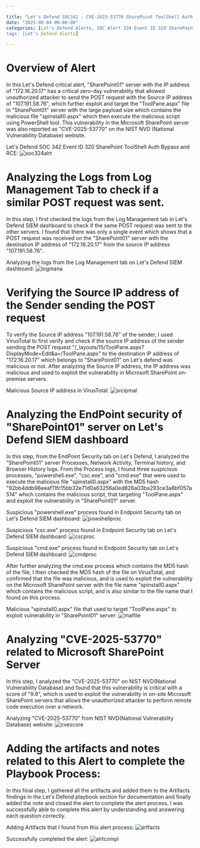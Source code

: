 ```yaml
---

title: "Let's Defend SOC342 - CVE-2025-53770 SharePoint ToolShell Auth Bypass and RCE"
date: "2025-08-04 00:00:00"
categories: [Let's Defend Alerts, SOC Alert 324 Event ID 320 SharePoint ToolShell Auth Bypass and RCE]
tags: [Let's Defend Alerts]

---
```


# Overview of Alert

In this Let's Defend critical alert, "SharePoint01" server with the IP address of "172.16.20.17" has a critical zero-day vulnerability that allowed unauthorized attacker to send the POST request with the Source IP address of "107.191.58.76", which further exploit and target the "ToolPane.aspx" file in "SharePoint01" server with the large payload size which contains the malicious file "spinstall0.aspx" which then execute the malicious script using PowerShell tool. This vulnerability in the Microsoft SharePoint server was also reported as "CVE-2025-53770" on the NIST NVD (National Vulnerability Database) website.

Let's Defend SOC 342 Event ID 320 SharePoint ToolShell Auth Bypass and RCE:
![soc324alrt](assets/img/letsdefendSOC342/SOC_alert_342_event_id_320.png)


# Analyzing the Logs from Log Management Tab to check if a similar POST request was sent.

In this step, I first checked the logs from the Log Management tab in Let's Defend SIEM dashboard to check if the same POST request was sent to the other servers. I found that there was only a single event which shows that a POST request was received on the "SharePoint01" server with the destination IP address of "172.16.20.17" from the source IP address "107.191.58.76".

Analyzing the logs from the Log Management tab on Let's Defend SIEM dashboard:
![logmana](assets/img/letsdefendSOC342/mal_post_log_manag.png)


# Verifying the Source IP address of the Sender sending the POST request

To verify the Source IP address "107.191.58.76" of the sender, I used VirusTotal to first verify and check if the source IP address of the sender sending the POST request "/_layouts/15/ToolPane.aspx?DisplayMode=Edit&a=/ToolPane.aspx" to the destination IP address of "172.16.20.17" which belongs to "SharePoint01" on Let's defend was malicious or not. After analyzing the Source IP address, the IP address was malicious and used to exploit the vulnerability in Microsoft SharePoint on-premise servers.

Malicious Source IP address in VirusTotal:
![srcipmal](assets/img/letsdefendSOC342/mal_src_ip.png)


# Analyzing the EndPoint security of "SharePoint01" server on Let's Defend SIEM dashboard

In this step, from the EndPoint Security tab on Let's Defend, I analyzed the "SharePoint01" server Processes, Network Activity, Terminal history, and Browser History logs. From the Process logs, I found three suspicious processes, "powershell.exe", "csc.exe", and "cmd.exe" that were used to execute the malicious file "spinstall0.aspx" with the MD5 hash "92bb4ddb98eeaf11fc15bb32e71d0a63256a0ed826a03ba293ce3a8bf057a514" which contains the malicious script, that targeting "ToolPane.aspx" and exploit the vulnerability in "SharePoint01" server.  


Suspicious "powershell.exe" process found in Endpoint Security tab on Let's Defend SIEM dashboard:
![powshellproc](assets/img/letsdefendSOC342/Pow_shell_proc.png)

Suspicious "csc.exe" process found in Endpoint Security tab on Let's Defend SIEM dashboard:
![cscproc](assets/img/letsdefendSOC342/CSC_process.png)

Suspicious "cmd.exe" process found in Endpoint Security tab on Let's Defend SIEM dashboard:
![cmdproc](assets/img/letsdefendSOC342/cmd_proce_md5.png)

After further analyzing the cmd.exe process which contains the MD5 hash of the file, I then checked the MD5 hash of the file on VirusTotal, and confirmed that the file was malicious, and is used to exploit the vulnerability on the Microsoft SharePoint server with the file name "spinstall0.aspx" which contains the malicious script, and is also similar to the file name that I found on this process. 

Malicious "spinstall0.aspx" file that used to target "ToolPane.aspx" to exploit vulnerability in "SharePoint01" server:
![malfile](assets/img/letsdefendSOC342/mal_aspx_file_exe.png)


# Analyzing "CVE-2025-53770" related to Microsoft SharePoint Server

In this step, I analyzed the "CVE-2025-53770" on NIST NVD(National Vulnerability Database) and found that this vulnerability is critical with a score of "9.8", which is used to exploit the vulnerability in on-site Microsoft SharePoint servers that allows the unauthorized attacker to perform remote code execution over a network.

Analyzing "CVE-2025-53770" from NIST NVD(National Vulnerability Database) website:
![cvescore](assets/img/letsdefendSOC342/CVE_score.png)


# Adding the artifacts and notes related to this Alert to complete the Playbook Process:

In this final step, I gathered all the artifacts and added them to the Artifacts findings in the Let's Defend playbook section for documentation and finally added the note and closed the alert to complete the alert process. I was successfully able to complete this alert by understanding and answering each question correctly.

Adding Artifacts that I found from this alert process:
![artfacts](assets/img/letsdefendSOC342/findings.png)

Successfully completed the alert:
![alrtcompl](assets/img/letsdefendSOC342/succ_comp_alert.png)









